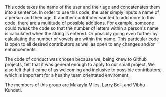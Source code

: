 This code takes the name of the user and their age and concatenates them into a sentence. In order to use this code, the user simply inputs a name of a person and their age. If another contributer wanted to add more to this code, there are a multitude of possible additions. For example, someone could tweak the code so that the number of letters within a person's name is calculated when the string is entered. Or possibly going even further by calculating the number of vowels are within the name. This particular code is open to all desired contributors as well as open to any changes and/or enhancements.

The code of conduct was chosen because we, being knew to Github projects, felt that it was general enough to apply to our small project. We also felt that it came of as welcoming and inclusive to possible contributors, which is important for a healthy team orientated enviroment. 

The members of this group are Makayla Miles, Larry Bell, and Vibhu Kundeti.
